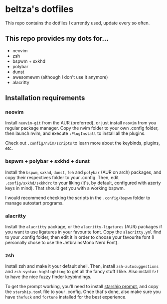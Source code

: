 # beltza's dotfiles

This repo contains the dotfiles I currently used, update every so often.

## This repo provides my dots for...

+ neovim 
+ zsh
+ bspwm + sxkhd
+ polybar
+ dunst
+ awesomewm (although I don't use it anymore)
+ alacritty

## Installation requirements

### neovim

Install `neovim-git` from the AUR (preferred), or just install `neovim` from you regular package manager. Copy the nvim folder to your own .config folder, then launch nvim, and execute `:PlugInstall` to install all the plugins.

Check out `.config/nvim/scripts` to learn more about the keybinds, plugins, etc.

### bspwm + polybar + sxkhd + dunst

Install the `bspwm`, `sxkhd`, `dunst`, `feh` and `polybar` (AUR on arch) packages, and copy their respectives folder to your .config. Then, edit `.config/sxkhd/sxkhdrc` to your liking (it's, by default, configured with azerty keys in mind). That should get you with a working bspwm.

I would recommend checking the scripts in the `.config/bspwm` folder to manage autostart programs.

### alacritty

Install the `alacritty` package, or the `alacritty-ligatures` (AUR) packages if you want to use ligatures in your favourite font. Copy the `alacritty.yml` find to your .config folder, then edit it in order to choose your favourite font (I personally chose to use the JetbrainsMono Nerd Font).

### zsh

Install zsh and make it your default shell. Then, install `zsh-autosuggestions` and `zsh-syntax-highlighting` to get all the fancy stuff I like. Also install `fzf` to have the nice fuzzy finder keybindings.

To get the prompt working, you'll need to install [starship prompt](https://starship.rs/), and copy the `starship.toml` file to your .config. Once that's done, also make sure you have `thefuck` and `fortune` installed for the best experience.
